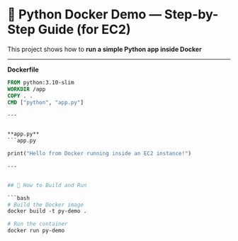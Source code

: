 # 🐳 Python Docker Demo — Step-by-Step Guide (for EC2)

This project shows how to **run a simple Python app inside Docker**

---


**Dockerfile**
```dockerfile
FROM python:3.10-slim
WORKDIR /app
COPY . .
CMD ["python", "app.py"]

---


**app.py**
```app.py

print("Hello from Docker running inside an EC2 instance!")

---


## 🚀 How to Build and Run

```bash
# Build the Docker image
docker build -t py-demo .

# Run the container
docker run py-demo



